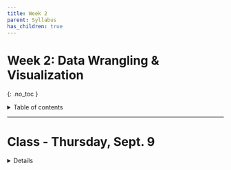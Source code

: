 ```yaml
---
title: Week 2
parent: Syllabus
has_children: true
---
```


# Week 2: Data Wrangling & Visualization
{: .no_toc }

<details closed markdown="block">
  <summary>
    Table of contents
  </summary>
  {: .text-delta }
1. TOC
{:toc}
</details>

---

<!-- ########################################################################### -->

<!-- # Homework Assignment - Due Tuesday, Sept. 7 by 5pm

<details closed markdown="block">
  <summary>Details</summary>

Please complete the following and hand in through Brightspace:

+ Quiz: Whitlock & Schluter, Chapter 1
  + 5 random questions from the [W&S Study Guide](){: target="blank"}
+ Exercise: R/RStudio Basics and Data Structures

</details> -->

<!-- ########################################################################### -->

<!-- ########################################################################### -->

# Class - Thursday, Sept. 9

<details closed markdown="block">
  <summary>Details</summary>

## Data visualization

### Introduction (class website)

### Class Notes

**Plotting with R and ggplot2** - [RMD](Class_2021.09.09/W2.C1_Exercise_DataVisualization_v2.Rmd) - [HTML](W2.C1_Exercise_DataVisualization_V2.html)


</details>

<!-- ########################################################################### -->

<!-- ########################################################################### -->

<!-- # Recitation - Friday, Sept. 10

<details closed markdown="block">
  <summary>Details</summary>

</details> -->

<!-- ########################################################################### -->
